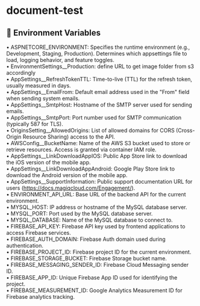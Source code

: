 # document-test

## 🔧 Environment Variables

• ASPNETCORE_ENVIRONMENT: Specifies the runtime environment (e.g., Development, Staging, Production). Determines which appsettings file to load, logging behavior, and feature toggles.  
• EnvironmentSettings__Production: define URL to get image folder from s3 accordingly  
• AppSettings__RefreshTokenTTL: Time-to-live (TTL) for the refresh token, usually measured in days.  
• AppSettings__EmailFrom: Default email address used in the "From" field when sending system emails.  
• AppSettings__SmtpHost: Hostname of the SMTP server used for sending emails.  
• AppSettings__SmtpPort: Port number used for SMTP communication (typically 587 for TLS).  
• OriginsSetting__AllowedOrigins: List of allowed domains for CORS (Cross-Origin Resource Sharing) access to the API.  
• AWSConfig__BucketName: Name of the AWS S3 bucket used to store or retrieve resources. Access is granted via container IAM role.  
• AppSettings__LinkDownloadAppIOS: Public App Store link to download the iOS version of the mobile app.  
• AppSettings__LinkDownloadAppAndroid: Google Play Store link to download the Android version of the mobile app.  
• AppSettings__SupportInformation: Public support documentation URL for users (https://docs.magiqcloud.com/Engagement/).  
• ENVIRONMENT_API_URL: Base URL of the backend API for the current environment.  
• MYSQL_HOST: IP address or hostname of the MySQL database server.  
• MYSQL_PORT: Port used by the MySQL database server.  
• MYSQL_DATABASE: Name of the MySQL database to connect to.  
• FIREBASE_API_KEY: Firebase API key used by frontend applications to access Firebase services.  
• FIREBASE_AUTH_DOMAIN: Firebase Auth domain used during authentication.  
• FIREBASE_PROJECT_ID: Firebase project ID for the current environment.  
• FIREBASE_STORAGE_BUCKET: Firebase Storage bucket name.  
• FIREBASE_MESSAGING_SENDER_ID: Firebase Cloud Messaging sender ID.  
• FIREBASE_APP_ID: Unique Firebase App ID used for identifying the project.  
• FIREBASE_MEASUREMENT_ID: Google Analytics Measurement ID for Firebase analytics tracking.

